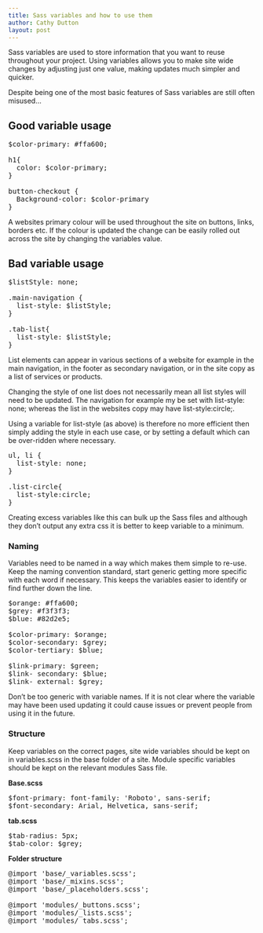 ```yaml
---
title: Sass variables and how to use them
author: Cathy Dutton
layout: post
---
```

Sass variables are used to store information that you want to reuse throughout your project. Using variables allows you to make site wide changes by adjusting just one value, making updates much simpler and quicker.

Despite being one of the most basic features of Sass variables are still often misused&#8230;

<h2 class="heading">Good variable usage </h2>

<pre class="wp-code-highlight prettyprint">
$color-primary: #ffa600;

h1{
  color: $color-primary;
}

button-checkout {
  Background-color: $color-primary
}
</pre>

A websites primary colour will be used throughout the site on buttons, links, borders etc. If the colour is updated the change can be easily rolled out across the site by changing the variables value.

<h2 class="heading"> Bad variable usage </h2>

<pre class="wp-code-highlight prettyprint">
$listStyle: none;

.main-navigation {
  list-style: $listStyle;
}

.tab-list{
  list-style: $listStyle;
}
</pre>

List elements can appear in various sections of a website for example in the main navigation, in the footer as secondary navigation, or in the site copy as a list of services or products.

Changing the style of one list does not necessarily mean all list styles will need to be updated. The navigation for example my be set with list-style: none; whereas the list in the websites copy may have list-style:circle;.

Using a variable for list-style (as above) is therefore no more efficient then simply adding the style in each use case, or by setting a default which can be over-ridden where necessary.

<pre class="wp-code-highlight prettyprint">
ul, li {
  list-style: none;
}

.list-circle{
  list-style:circle;
}
</pre>

Creating excess variables like this can bulk up the Sass files and although they don&#8217;t output any extra css it is better to keep variable to a minimum.

<h3 class="heading">Naming </h3>

Variables need to be named in a way which makes them simple to re-use. Keep the naming convention standard, start generic getting more specific with each word if necessary. This keeps the variables easier to identify or find further down the line.

<pre class="wp-code-highlight prettyprint">
$orange: #ffa600;
$grey: #f3f3f3;
$blue: #82d2e5;

$color-primary: $orange;
$color-secondary: $grey;
$color-tertiary: $blue;

$link-primary: $green;
$link- secondary: $blue;
$link- external: $grey;
</pre>

Don’t be too generic with variable names. If it is not clear where the variable may have been used updating it could cause issues or prevent people from using it in the future.

<h3 class="heading">Structure </h3>

Keep variables on the correct pages, site wide variables should be kept on in variables.scss in the base folder of a site. Module specific variables should be kept on the relevant modules Sass file.

**Base.scss**

<pre class="wp-code-highlight prettyprint">$font-primary: font-family: &#039;Roboto&#039;, sans-serif;
$font-secondary: Arial, Helvetica, sans-serif;
</pre>

**tab.scss**

<pre class="wp-code-highlight prettyprint">$tab-radius: 5px;
$tab-color: $grey;
</pre>

**Folder structure**

<pre class="wp-code-highlight prettyprint">@import &#039;base/_variables.scss&#039;;
@import &#039;base/_mixins.scss&#039;;
@import &#039;base/_placeholders.scss&#039;;

@import &#039;modules/_buttons.scss&#039;;
@import &#039;modules/_lists.scss&#039;;
@import &#039;modules/_tabs.scss&#039;;
</pre>
